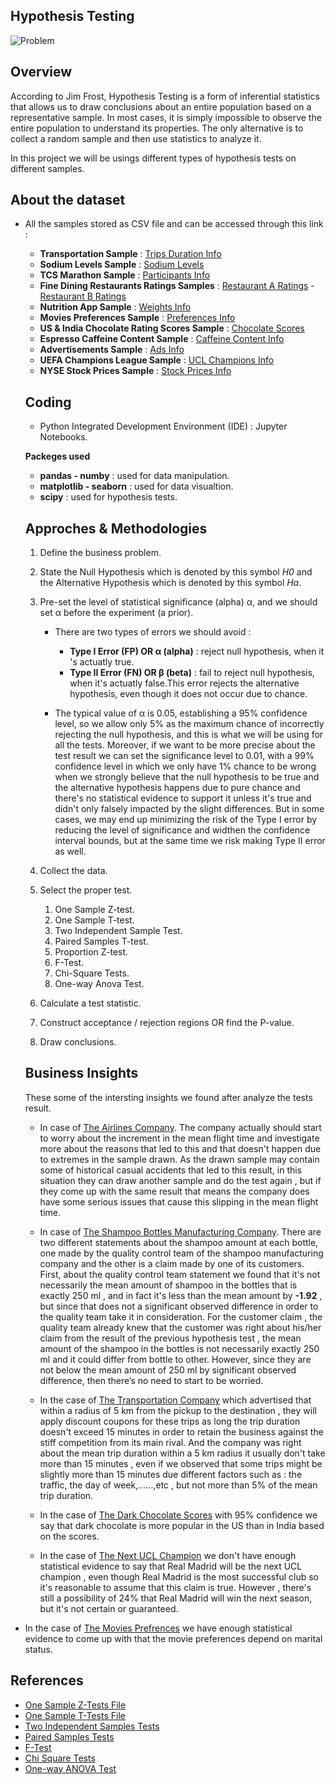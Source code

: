 ## Hypothesis Testing

![Problem](https://github.com/hayasalman/Hypothesis-Tests/assets/71796909/c7ff2780-e8e4-4667-be1a-727905833dcb)

## Overview 

According to Jim Frost, Hypothesis Testing is a form of inferential statistics that allows us to draw conclusions about an entire population based on a representative sample.
In most cases, it is simply impossible to observe the entire population to understand its properties. The only alternative is to collect a random sample and then use statistics to analyze it.

In this project we will be usings different types of hypothesis tests on different samples.

## About the dataset

- All the samples stored as CSV file and can be accessed through this link :

  - **Transportation Sample** : [Trips Duration Info](https://github.com/hayasalman/Hypothesis-Tests/blob/main/transportion_data.csv)
  - **Sodium Levels Sample** : [Sodium Levels](https://github.com/hayasalman/Hypothesis-Tests/blob/main/sodium_data.csv)
  - **TCS Marathon Sample** : [Participants Info](https://github.com/hayasalman/Hypothesis-Tests/blob/main/runners_data.csv)
  - **Fine Dining Restaurants Ratings Samples** : [Restaurant A Ratings](https://github.com/hayasalman/Hypothesis-Tests/blob/main/restaurant_A_ratings.csv) - [Restaurant B Ratings](https://github.com/hayasalman/Hypothesis-Tests/blob/main/restaurant_B_ratings.csv)
  - **Nutrition App Sample** : [Weights Info](https://github.com/hayasalman/Hypothesis-Tests/blob/main/nutrition_data.csv)
  - **Movies Preferences Sample** : [Preferences Info](https://github.com/hayasalman/Hypothesis-Tests/blob/main/movies_pref.csv)
  - **US & India Chocolate Rating Scores Sample** : [Chocolate Scores](https://github.com/hayasalman/Hypothesis-Tests/blob/main/chocolate_scores.csv)
  - **Espresso Caffeine Content Sample** : [Caffeine Content Info](https://github.com/hayasalman/Hypothesis-Tests/blob/main/caffeine_content_mg.csv)
  - **Advertisements Sample** : [Ads Info](https://github.com/hayasalman/Hypothesis-Tests/blob/main/ads_samp.csv)
  - **UEFA Champions League Sample** : [UCL Champions Info](https://github.com/hayasalman/Hypothesis-Tests/blob/main/UEFA_Champions_League_Sample.csv)
  - **NYSE Stock Prices Sample** : [Stock Prices Info](https://github.com/hayasalman/Hypothesis-Tests/blob/main/NYSE_stock_prices.csv)
 
  ## Coding

  -  Python Integrated Development Environment (IDE) : Jupyter Notebooks.

   **Packeges used** 
  * **pandas - numby** : used for data manipulation.
  * **matplotlib - seaborn** : used for data visualtion.
  * **scipy** : used for hypothesis tests.
 
  ## Approches & Methodologies

  1. Define the business problem.
     
  2. State the Null Hypothesis which is denoted by this symbol *H0* and the Alternative Hypothesis which is denoted by this symbol *Ha*.
 
  3.  Pre-set the level of statistical significance (alpha) α, and we should set α before the experiment (a prior).
 
      - There are two types of errors we should avoid :
      
         - **Type I Error (FP) OR α (alpha)** : reject null hypothesis, when it 's actuatly true.
         - **Type II Error (FN) OR β (beta)** : fail to reject null hypothesis, when it's actuatly false.This error rejects the alternative hypothesis, even though it does not occur due to chance.

      -  The typical value of α is 0.05, establishing a 95% confidence level, so we allow only 5% as the maximum chance of incorrectly rejecting the null hypothesis, and this is what we will be using for all the tests. 
         Moreover, if we want to be more precise about the test result we can set the significance level to 0.01, with a 99% confidence level in which we only have 1%  chance to be wrong when we strongly believe that the null hypothesis to be true
         and the alternative hypothesis happens due to pure chance and there's no statistical evidence to support it unless it's true and didn't only falsely impacted by the slight differences.
         But in some cases, we may end up minimizing the risk of the Type I error by reducing the level of significance and widthen the confidence interval bounds, but at the same time we risk making Type II error as well.

       
    4. Collect the data.
 
    5. Select the proper test.

        1. One Sample Z-test.
        2. One Sample T-test.
        3. Two Independent Sample Test.
        4. Paired Samples T-test.
        5. Proportion Z-test.
        6. F-Test.
        7. Chi-Square Tests.
        8. One-way Anova Test.
 
    6. Calculate a test statistic.
 
    7. Construct acceptance / rejection regions OR find the P-value.
 
    8. Draw conclusions.
 
  ## Business Insights

  These some of the intersting insights we found after analyze the tests result.

  - In case of [The Airlines Company](https://github.com/hayasalman/Hypothesis-Tests/blob/main/One%20Sample%20Z-test.ipynb). The company actually should start to worry about the increment in the 
    mean flight time and investigate more about the reasons that led to this and that doesn't happen due to extremes in the sample drawn. As the drawn sample may contain some of
    historical casual accidents that led to this result, in this situation they can draw another sample and do the test again , but if they come up with the same result that means the company 
    does have some serious issues that cause this slipping in the mean flight time.

  - In case of [The Shampoo Bottles Manufacturing Company](https://github.com/hayasalman/Hypothesis-Tests/blob/main/One%20Sample%20Z-test.ipynb). There are two different statements about the 
    shampoo amount at each bottle, one made by the quality control team of the shampoo manufacturing company and the other is a claim made by one of its customers. 
    First, about the quality control team statement we found that it's not necessarily the mean amount of shampoo in the bottles that is exactly 250 ml , and in fact it's less than the mean 
    amount by **-1.92** , but since that does not a significant observed difference in order to the quality team take it in consideration.
    For the customer claim , the quality team already knew that the customer was right about his/her claim from the result of the previous hypothesis test , the mean amount of the shampoo in the 
    bottles is not necessarily exactly 250 ml and it could differ from bottle to other. However, since they are not below the mean amount of 250 ml by significant observed difference, then 
    there’s no need to start to be worried.

  - In the case of [The Transportation Company](https://github.com/hayasalman/Hypothesis-Tests/blob/main/One%20Sample%20T-test.ipynb) which advertised that within a radius of 5 km from the pickup 
    to the destination , they will apply discount coupons for these trips as long the trip duration doesn't exceed 15 minutes in order to retain the business against the stiff competition from 
    its main rival. And the company was right about the mean trip duration within a 5 km radius it usually don't take more than 15 minutes , even if we observed that some trips might be slightly 
    more than 15 minutes due different factors such as : the traffic, the day of week,......,etc , but not more than 5% of the mean trip duration.

  - In the case of [The Dark Chocolate Scores](https://github.com/hayasalman/Hypothesis-Tests/blob/main/Two%20Independent%20Sample%20Test.ipynb) with 95% confidence we say that dark chocolate is 
    more popular in the US than in India based on the scores.

  - In the case of [The Next UCL Champion](https://github.com/hayasalman/Hypothesis-Tests/blob/main/Proportion%20Z-test.ipynb) we don't have enough statistical evidence to say that Real Madrid 
    will be the next UCL champion , even though Real Madrid is the most successful club so it's reasonable to assume that this claim is true. However , there's still a possibility of 24% that 
    Real Madrid will win the next season, but it's not certain or guaranteed.

 - In the case of [The Movies Prefrences](https://github.com/hayasalman/Hypothesis-Tests/blob/main/Chi-Square%20Tests.ipynb) we have enough statistical evidence to come up with that the movie 
   preferences depend on marital status.

## References

- [One Sample Z-Tests File](https://github.com/hayasalman/Hypothesis-Tests/blob/main/One%20Sample%20Z-test.ipynb)
- [One Sample T-Tests File](https://github.com/hayasalman/Hypothesis-Tests/blob/main/One%20Sample%20T-test.ipynb)
- [Two Independent Samples Tests](https://github.com/hayasalman/Hypothesis-Tests/blob/main/Two%20Independent%20Sample%20Test.ipynb)
- [Paired Samples Tests](https://github.com/hayasalman/Hypothesis-Tests/blob/main/Paired%20Samples%20T-test.ipynb)
- [F-Test](https://github.com/hayasalman/Hypothesis-Tests/blob/main/F-test.ipynb)
- [Chi Square Tests](https://github.com/hayasalman/Hypothesis-Tests/blob/main/Chi-Square%20Tests.ipynb)
- [One-way ANOVA Test](https://github.com/hayasalman/Hypothesis-Tests/blob/main/One-way%20Anova%20Test.ipynb)

  
   
             

      
